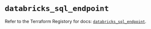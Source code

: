 # `databricks_sql_endpoint`

Refer to the Terraform Registory for docs: [`databricks_sql_endpoint`](https://registry.terraform.io/providers/databricks/databricks/1.25.1/docs/resources/sql_endpoint).
